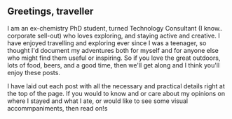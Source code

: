 ## Greetings, traveller

I am an ex-chemistry PhD student, turned Technology Consultant (I know.. corporate sell-out) who loves exploring, and staying active and creative. I have enjoyed travelling and exploring ever since I was a teenager, so thought I'd document my adventures both for myself and for anyone else who might find them useful or inspiring. So if you love the great outdoors, lots of food, beers, and a good time, then we'll get along and I think you'll enjoy these posts. 

I have laid out each post with all the necessary and practical details right at the top of the page. If you would to know and or care about my opinions on where I stayed and what I ate, or would like to see some visual accommpaniments, then read on!s